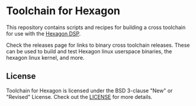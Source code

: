 # Toolchain for Hexagon

This repository contains scripts and recipes for building a cross toolchain for use with the [Hexagon DSP](https://developer.qualcomm.com/software/hexagon-dsp-sdk/dsp-processor).

Check the releases page for links to binary cross toolchain releases.  These can be used to build and test Hexagon linux userspace binaries, the hexagon linux kernel, and more.

## License
Toolchain for Hexagon is licensed under the BSD 3-clause "New" or "Revised" License. Check out the [LICENSE](LICENSE) for more details.
